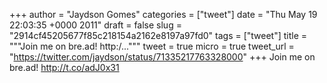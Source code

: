 
+++
author = "Jaydson Gomes"
categories = ["tweet"]
date = "Thu May 19 22:03:35 +0000 2011"
draft = false
slug = "2914cf45205677f85c218154a2162e8197a97fd0"
tags = ["tweet"]
title = """Join me on bre.ad! http:/..."""
tweet = true
micro = true
tweet_url = "https://twitter.com/jaydson/status/71335217763328000"
+++
Join me on bre.ad! http://t.co/adJ0x31
